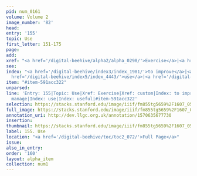 ```yaml
---
pid: num_0161
volume: Volume 2
image_number: '82'
head: 
entry: '155'
topic: Use
first_letter: 151-175
page: 
add: 
xref: "<a href='/digital-beehive/alpha2/alpha_0298/'>Exercise</a>|<a href='/digital-beehive/alpha1/alpha_0203/'>custom</a>"
see: 
index: "<a href='/digital-beehive/index3/index_1981/'>to improve</a>|<a href='/digital-beehive/index3/index_2411/'>manage</a>|<a
  href='/digital-beehive/index5/index_4443/'>use</a>|<a href='/digital-beehive/index5/index_4444/'>useful</a>"
item: "#item-591acc322"
unparsed: 
line: 'Entry: 155|Topic: Use|Xref: Exercise|Xref: custom|Index: to improve|Index:
  manage|Index: use|Index: useful|#item-591acc322'
selection: https://stacks.stanford.edu/image/iiif/fm855tg5659%2F1607_0549/839,2128,2952,628/full/0/default.jpg
full_image: https://stacks.stanford.edu/image/iiif/fm855tg5659%2F1607_0549/full/full/0/default.jpg
annotation_uri: http://dev.llgc.org.uk/annotation/1570635677730
insertion: 
thumbnail: https://stacks.stanford.edu/image/iiif/fm855tg5659%2F1607_0549/839,2128,600,180/250,/0/default.jpg
label: 155. Use
location: "<a href='/digital-beehive/toc/toc2_072/'>Full Page</a>"
issue: 
also_in_entry: 
order: '160'
layout: alpha_item
collection: num1
---
```

